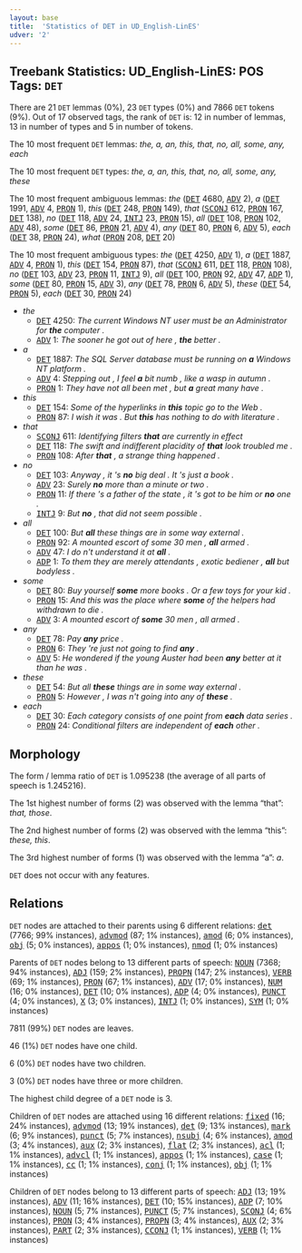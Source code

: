 ```yaml
---
layout: base
title:  'Statistics of DET in UD_English-LinES'
udver: '2'
---
```


## Treebank Statistics: UD_English-LinES: POS Tags: `DET`

There are 21 `DET` lemmas (0%), 23 `DET` types (0%) and 7866 `DET` tokens (9%).
Out of 17 observed tags, the rank of `DET` is: 12 in number of lemmas, 13 in number of types and 5 in number of tokens.

The 10 most frequent `DET` lemmas: <em>the, a, an, this, that, no, all, some, any, each</em>

The 10 most frequent `DET` types:  <em>the, a, an, this, that, no, all, some, any, these</em>

The 10 most frequent ambiguous lemmas: <em>the</em> (<tt><a href="en_lines-pos-DET.html">DET</a></tt> 4680, <tt><a href="en_lines-pos-ADV.html">ADV</a></tt> 2), <em>a</em> (<tt><a href="en_lines-pos-DET.html">DET</a></tt> 1991, <tt><a href="en_lines-pos-ADV.html">ADV</a></tt> 4, <tt><a href="en_lines-pos-PRON.html">PRON</a></tt> 1), <em>this</em> (<tt><a href="en_lines-pos-DET.html">DET</a></tt> 248, <tt><a href="en_lines-pos-PRON.html">PRON</a></tt> 149), <em>that</em> (<tt><a href="en_lines-pos-SCONJ.html">SCONJ</a></tt> 612, <tt><a href="en_lines-pos-PRON.html">PRON</a></tt> 167, <tt><a href="en_lines-pos-DET.html">DET</a></tt> 138), <em>no</em> (<tt><a href="en_lines-pos-DET.html">DET</a></tt> 118, <tt><a href="en_lines-pos-ADV.html">ADV</a></tt> 24, <tt><a href="en_lines-pos-INTJ.html">INTJ</a></tt> 23, <tt><a href="en_lines-pos-PRON.html">PRON</a></tt> 15), <em>all</em> (<tt><a href="en_lines-pos-DET.html">DET</a></tt> 108, <tt><a href="en_lines-pos-PRON.html">PRON</a></tt> 102, <tt><a href="en_lines-pos-ADV.html">ADV</a></tt> 48), <em>some</em> (<tt><a href="en_lines-pos-DET.html">DET</a></tt> 86, <tt><a href="en_lines-pos-PRON.html">PRON</a></tt> 21, <tt><a href="en_lines-pos-ADV.html">ADV</a></tt> 4), <em>any</em> (<tt><a href="en_lines-pos-DET.html">DET</a></tt> 80, <tt><a href="en_lines-pos-PRON.html">PRON</a></tt> 6, <tt><a href="en_lines-pos-ADV.html">ADV</a></tt> 5), <em>each</em> (<tt><a href="en_lines-pos-DET.html">DET</a></tt> 38, <tt><a href="en_lines-pos-PRON.html">PRON</a></tt> 24), <em>what</em> (<tt><a href="en_lines-pos-PRON.html">PRON</a></tt> 208, <tt><a href="en_lines-pos-DET.html">DET</a></tt> 20)

The 10 most frequent ambiguous types:  <em>the</em> (<tt><a href="en_lines-pos-DET.html">DET</a></tt> 4250, <tt><a href="en_lines-pos-ADV.html">ADV</a></tt> 1), <em>a</em> (<tt><a href="en_lines-pos-DET.html">DET</a></tt> 1887, <tt><a href="en_lines-pos-ADV.html">ADV</a></tt> 4, <tt><a href="en_lines-pos-PRON.html">PRON</a></tt> 1), <em>this</em> (<tt><a href="en_lines-pos-DET.html">DET</a></tt> 154, <tt><a href="en_lines-pos-PRON.html">PRON</a></tt> 87), <em>that</em> (<tt><a href="en_lines-pos-SCONJ.html">SCONJ</a></tt> 611, <tt><a href="en_lines-pos-DET.html">DET</a></tt> 118, <tt><a href="en_lines-pos-PRON.html">PRON</a></tt> 108), <em>no</em> (<tt><a href="en_lines-pos-DET.html">DET</a></tt> 103, <tt><a href="en_lines-pos-ADV.html">ADV</a></tt> 23, <tt><a href="en_lines-pos-PRON.html">PRON</a></tt> 11, <tt><a href="en_lines-pos-INTJ.html">INTJ</a></tt> 9), <em>all</em> (<tt><a href="en_lines-pos-DET.html">DET</a></tt> 100, <tt><a href="en_lines-pos-PRON.html">PRON</a></tt> 92, <tt><a href="en_lines-pos-ADV.html">ADV</a></tt> 47, <tt><a href="en_lines-pos-ADP.html">ADP</a></tt> 1), <em>some</em> (<tt><a href="en_lines-pos-DET.html">DET</a></tt> 80, <tt><a href="en_lines-pos-PRON.html">PRON</a></tt> 15, <tt><a href="en_lines-pos-ADV.html">ADV</a></tt> 3), <em>any</em> (<tt><a href="en_lines-pos-DET.html">DET</a></tt> 78, <tt><a href="en_lines-pos-PRON.html">PRON</a></tt> 6, <tt><a href="en_lines-pos-ADV.html">ADV</a></tt> 5), <em>these</em> (<tt><a href="en_lines-pos-DET.html">DET</a></tt> 54, <tt><a href="en_lines-pos-PRON.html">PRON</a></tt> 5), <em>each</em> (<tt><a href="en_lines-pos-DET.html">DET</a></tt> 30, <tt><a href="en_lines-pos-PRON.html">PRON</a></tt> 24)


* <em>the</em>
  * <tt><a href="en_lines-pos-DET.html">DET</a></tt> 4250: <em>The current Windows NT user must be an Administrator for <b>the</b> computer .</em>
  * <tt><a href="en_lines-pos-ADV.html">ADV</a></tt> 1: <em>The sooner he got out of here , <b>the</b> better .</em>
* <em>a</em>
  * <tt><a href="en_lines-pos-DET.html">DET</a></tt> 1887: <em>The SQL Server database must be running on <b>a</b> Windows NT platform .</em>
  * <tt><a href="en_lines-pos-ADV.html">ADV</a></tt> 4: <em>Stepping out , I feel <b>a</b> bit numb , like a wasp in autumn .</em>
  * <tt><a href="en_lines-pos-PRON.html">PRON</a></tt> 1: <em>They have not all been met , but <b>a</b> great many have .</em>
* <em>this</em>
  * <tt><a href="en_lines-pos-DET.html">DET</a></tt> 154: <em>Some of the hyperlinks in <b>this</b> topic go to the Web .</em>
  * <tt><a href="en_lines-pos-PRON.html">PRON</a></tt> 87: <em>I wish it was . But <b>this</b> has nothing to do with literature .</em>
* <em>that</em>
  * <tt><a href="en_lines-pos-SCONJ.html">SCONJ</a></tt> 611: <em>Identifying filters <b>that</b> are currently in effect</em>
  * <tt><a href="en_lines-pos-DET.html">DET</a></tt> 118: <em>The swift and indifferent placidity of <b>that</b> look troubled me .</em>
  * <tt><a href="en_lines-pos-PRON.html">PRON</a></tt> 108: <em>After <b>that</b> , a strange thing happened .</em>
* <em>no</em>
  * <tt><a href="en_lines-pos-DET.html">DET</a></tt> 103: <em>Anyway , it 's <b>no</b> big deal . It 's just a book .</em>
  * <tt><a href="en_lines-pos-ADV.html">ADV</a></tt> 23: <em>Surely <b>no</b> more than a minute or two .</em>
  * <tt><a href="en_lines-pos-PRON.html">PRON</a></tt> 11: <em>If there 's a father of the state , it 's got to be him or <b>no</b> one .</em>
  * <tt><a href="en_lines-pos-INTJ.html">INTJ</a></tt> 9: <em>But <b>no</b> , that did not seem possible .</em>
* <em>all</em>
  * <tt><a href="en_lines-pos-DET.html">DET</a></tt> 100: <em>But <b>all</b> these things are in some way external .</em>
  * <tt><a href="en_lines-pos-PRON.html">PRON</a></tt> 92: <em>A mounted escort of some 30 men , <b>all</b> armed .</em>
  * <tt><a href="en_lines-pos-ADV.html">ADV</a></tt> 47: <em>I do n't understand it at <b>all</b> .</em>
  * <tt><a href="en_lines-pos-ADP.html">ADP</a></tt> 1: <em>To them they are merely attendants , exotic bediener , <b>all</b> but bodyless .</em>
* <em>some</em>
  * <tt><a href="en_lines-pos-DET.html">DET</a></tt> 80: <em>Buy yourself <b>some</b> more books . Or a few toys for your kid .</em>
  * <tt><a href="en_lines-pos-PRON.html">PRON</a></tt> 15: <em>And this was the place where <b>some</b> of the helpers had withdrawn to die .</em>
  * <tt><a href="en_lines-pos-ADV.html">ADV</a></tt> 3: <em>A mounted escort of <b>some</b> 30 men , all armed .</em>
* <em>any</em>
  * <tt><a href="en_lines-pos-DET.html">DET</a></tt> 78: <em>Pay <b>any</b> price .</em>
  * <tt><a href="en_lines-pos-PRON.html">PRON</a></tt> 6: <em>They 're just not going to find <b>any</b> .</em>
  * <tt><a href="en_lines-pos-ADV.html">ADV</a></tt> 5: <em>He wondered if the young Auster had been <b>any</b> better at it than he was .</em>
* <em>these</em>
  * <tt><a href="en_lines-pos-DET.html">DET</a></tt> 54: <em>But all <b>these</b> things are in some way external .</em>
  * <tt><a href="en_lines-pos-PRON.html">PRON</a></tt> 5: <em>However , I was n't going into any of <b>these</b> .</em>
* <em>each</em>
  * <tt><a href="en_lines-pos-DET.html">DET</a></tt> 30: <em>Each category consists of one point from <b>each</b> data series .</em>
  * <tt><a href="en_lines-pos-PRON.html">PRON</a></tt> 24: <em>Conditional filters are independent of <b>each</b> other .</em>

## Morphology

The form / lemma ratio of `DET` is 1.095238 (the average of all parts of speech is 1.245216).

The 1st highest number of forms (2) was observed with the lemma “that”: <em>that, those</em>.

The 2nd highest number of forms (2) was observed with the lemma “this”: <em>these, this</em>.

The 3rd highest number of forms (1) was observed with the lemma “a”: <em>a</em>.

`DET` does not occur with any features.


## Relations

`DET` nodes are attached to their parents using 6 different relations: <tt><a href="en_lines-dep-det.html">det</a></tt> (7766; 99% instances), <tt><a href="en_lines-dep-advmod.html">advmod</a></tt> (87; 1% instances), <tt><a href="en_lines-dep-amod.html">amod</a></tt> (6; 0% instances), <tt><a href="en_lines-dep-obj.html">obj</a></tt> (5; 0% instances), <tt><a href="en_lines-dep-appos.html">appos</a></tt> (1; 0% instances), <tt><a href="en_lines-dep-nmod.html">nmod</a></tt> (1; 0% instances)

Parents of `DET` nodes belong to 13 different parts of speech: <tt><a href="en_lines-pos-NOUN.html">NOUN</a></tt> (7368; 94% instances), <tt><a href="en_lines-pos-ADJ.html">ADJ</a></tt> (159; 2% instances), <tt><a href="en_lines-pos-PROPN.html">PROPN</a></tt> (147; 2% instances), <tt><a href="en_lines-pos-VERB.html">VERB</a></tt> (69; 1% instances), <tt><a href="en_lines-pos-PRON.html">PRON</a></tt> (67; 1% instances), <tt><a href="en_lines-pos-ADV.html">ADV</a></tt> (17; 0% instances), <tt><a href="en_lines-pos-NUM.html">NUM</a></tt> (16; 0% instances), <tt><a href="en_lines-pos-DET.html">DET</a></tt> (10; 0% instances), <tt><a href="en_lines-pos-ADP.html">ADP</a></tt> (4; 0% instances), <tt><a href="en_lines-pos-PUNCT.html">PUNCT</a></tt> (4; 0% instances), <tt><a href="en_lines-pos-X.html">X</a></tt> (3; 0% instances), <tt><a href="en_lines-pos-INTJ.html">INTJ</a></tt> (1; 0% instances), <tt><a href="en_lines-pos-SYM.html">SYM</a></tt> (1; 0% instances)

7811 (99%) `DET` nodes are leaves.

46 (1%) `DET` nodes have one child.

6 (0%) `DET` nodes have two children.

3 (0%) `DET` nodes have three or more children.

The highest child degree of a `DET` node is 3.

Children of `DET` nodes are attached using 16 different relations: <tt><a href="en_lines-dep-fixed.html">fixed</a></tt> (16; 24% instances), <tt><a href="en_lines-dep-advmod.html">advmod</a></tt> (13; 19% instances), <tt><a href="en_lines-dep-det.html">det</a></tt> (9; 13% instances), <tt><a href="en_lines-dep-mark.html">mark</a></tt> (6; 9% instances), <tt><a href="en_lines-dep-punct.html">punct</a></tt> (5; 7% instances), <tt><a href="en_lines-dep-nsubj.html">nsubj</a></tt> (4; 6% instances), <tt><a href="en_lines-dep-amod.html">amod</a></tt> (3; 4% instances), <tt><a href="en_lines-dep-aux.html">aux</a></tt> (2; 3% instances), <tt><a href="en_lines-dep-flat.html">flat</a></tt> (2; 3% instances), <tt><a href="en_lines-dep-acl.html">acl</a></tt> (1; 1% instances), <tt><a href="en_lines-dep-advcl.html">advcl</a></tt> (1; 1% instances), <tt><a href="en_lines-dep-appos.html">appos</a></tt> (1; 1% instances), <tt><a href="en_lines-dep-case.html">case</a></tt> (1; 1% instances), <tt><a href="en_lines-dep-cc.html">cc</a></tt> (1; 1% instances), <tt><a href="en_lines-dep-conj.html">conj</a></tt> (1; 1% instances), <tt><a href="en_lines-dep-obj.html">obj</a></tt> (1; 1% instances)

Children of `DET` nodes belong to 13 different parts of speech: <tt><a href="en_lines-pos-ADJ.html">ADJ</a></tt> (13; 19% instances), <tt><a href="en_lines-pos-ADV.html">ADV</a></tt> (11; 16% instances), <tt><a href="en_lines-pos-DET.html">DET</a></tt> (10; 15% instances), <tt><a href="en_lines-pos-ADP.html">ADP</a></tt> (7; 10% instances), <tt><a href="en_lines-pos-NOUN.html">NOUN</a></tt> (5; 7% instances), <tt><a href="en_lines-pos-PUNCT.html">PUNCT</a></tt> (5; 7% instances), <tt><a href="en_lines-pos-SCONJ.html">SCONJ</a></tt> (4; 6% instances), <tt><a href="en_lines-pos-PRON.html">PRON</a></tt> (3; 4% instances), <tt><a href="en_lines-pos-PROPN.html">PROPN</a></tt> (3; 4% instances), <tt><a href="en_lines-pos-AUX.html">AUX</a></tt> (2; 3% instances), <tt><a href="en_lines-pos-PART.html">PART</a></tt> (2; 3% instances), <tt><a href="en_lines-pos-CCONJ.html">CCONJ</a></tt> (1; 1% instances), <tt><a href="en_lines-pos-VERB.html">VERB</a></tt> (1; 1% instances)

